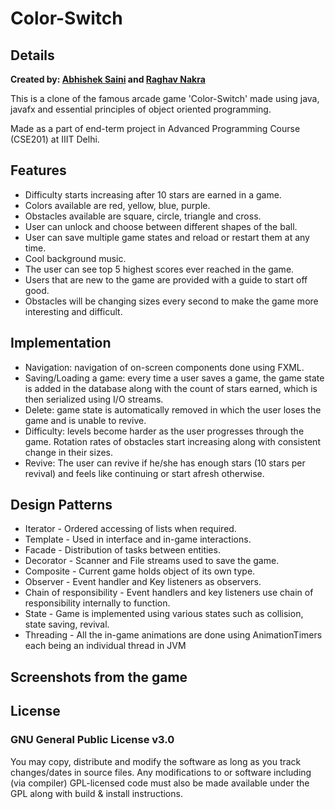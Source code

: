 # Color-Switch
## Details
**Created by:
[Abhishek Saini](https://www.github.com/arnomalone) and [Raghav Nakra](https://www.github.com/ragh-a-void)**

This is a clone of the famous arcade game 'Color-Switch' made using java, javafx and essential principles of object oriented programming.

Made as a part of end-term project in Advanced Programming Course (CSE201) at IIIT Delhi.


## Features
- Difficulty starts increasing after 10 stars are earned in a game.
- Colors available are red, yellow, blue, purple.
- Obstacles available are square, circle, triangle and cross.
- User can unlock and choose between different shapes of the ball.
- User can save multiple game states and reload or restart them at any time.
- Cool background music.
- The user can see top 5 highest scores ever reached in the game.
- Users that are new to the game are provided with a guide to start off good.
- Obstacles will be changing sizes every second to make the game more interesting and difficult.

## Implementation
- Navigation: navigation of on-screen components done using FXML.
- Saving/Loading a game: every time a user saves a game, the game state is added in the database along with the count of stars earned, which is then serialized using I/O streams. 
- Delete: game state is automatically removed in which the user loses the game and is unable to revive.
- Difficulty: levels become harder as the user progresses through the game. Rotation rates of obstacles start increasing along with consistent change in their sizes.
- Revive: The user can revive if he/she has enough stars (10 stars per revival) and feels like continuing or start afresh otherwise.

## Design Patterns
- Iterator - Ordered accessing of lists when required.
- Template - Used in interface and in-game interactions.
- Facade - Distribution of tasks between entities.
- Decorator - Scanner and File streams used to save the game.
- Composite - Current game holds object of its own type.
- Observer - Event handler and Key listeners as observers.
- Chain of responsibility - Event handlers and key listeners use chain of responsibility internally to function.
- State - Game is implemented using various states such as collision, state saving, revival.
- Threading - All the in-game animations are done using AnimationTimers each being an individual thread in JVM


## Screenshots from the game

## License
### GNU General Public License v3.0
You may copy, distribute and modify the software as long as you track changes/dates in source files. Any modifications to or software including (via compiler) GPL-licensed code must also be made available under the GPL along with build & install instructions.
